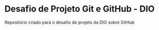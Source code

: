 # Desafio de Projeto Git e GitHub - DIO
Repositório criado para o desafio de projeto da DIO sobre GitHub
